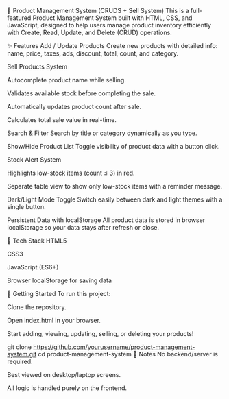 
🛒 Product Management System (CRUDS + Sell System)
This is a full-featured Product Management System built with HTML, CSS, and JavaScript, designed to help users manage product inventory efficiently with Create, Read, Update, and Delete (CRUD) operations.

✨ Features
Add / Update Products
Create new products with detailed info: name, price, taxes, ads, discount, total, count, and category.

Sell Products System

Autocomplete product name while selling.

Validates available stock before completing the sale.

Automatically updates product count after sale.

Calculates total sale value in real-time.

Search & Filter
Search by title or category dynamically as you type.

Show/Hide Product List
Toggle visibility of product data with a button click.

Stock Alert System

Highlights low-stock items (count ≤ 3) in red.

Separate table view to show only low-stock items with a reminder message.

Dark/Light Mode Toggle
Switch easily between dark and light themes with a single button.

Persistent Data with localStorage
All product data is stored in browser localStorage so your data stays after refresh or close.

📁 Tech Stack
HTML5

CSS3

JavaScript (ES6+)

Browser localStorage for saving data

🚀 Getting Started
To run this project:

Clone the repository.

Open index.html in your browser.

Start adding, viewing, updating, selling, or deleting your products!

git clone https://github.com/yourusername/product-management-system.git
cd product-management-system
📌 Notes
No backend/server is required.

Best viewed on desktop/laptop screens.

All logic is handled purely on the frontend.

